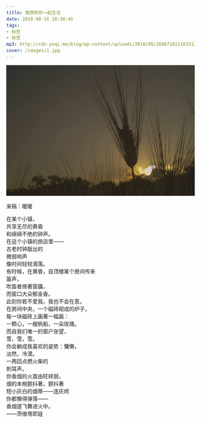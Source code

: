 ```yaml
---
title: 我想和你一起生活
date: 2018-08-16 10:38:45
tags: 
- 标签
- 标签
mp3: http://cdn.yoqi.me/blog/wp-content/uploads/2018/08/2686710211033125894_hd.mp3
cover: /images/1.jpg
---
```

![](/images/1.jpg)

来稿：暖暖  

在某个小镇，  
共享无尽的黄昏  
和绵绵不绝的钟声。  
在这个小镇的旅店里——  
古老时钟敲出的  
微弱响声  
像时间轻轻滴落。  
有时候，在黄昏，自顶楼某个房间传来  
笛声，  
吹笛者倚著窗牖，  
而窗口大朵郁金香。  
此刻你若不爱我，我也不会在意。  
在房间中央，一个磁砖砌成的炉子，  
每一块磁砖上画著一幅画：  
一颗心，一艘帆船，一朵玫瑰。  
而自我们唯一的窗户张望，  
雪，雪，雪。  
你会躺成我喜欢的姿势：慵懒，  
淡然，冷漠。  
一两回点燃火柴的  
刺耳声。  
你香烟的火苗由旺转弱，  
烟的末梢颤抖著，颤抖著  
短小灰白的烟蒂——连灰烬  
你都懒得弹落——  
香烟遂飞舞进火中。  
——茨维塔耶娃

